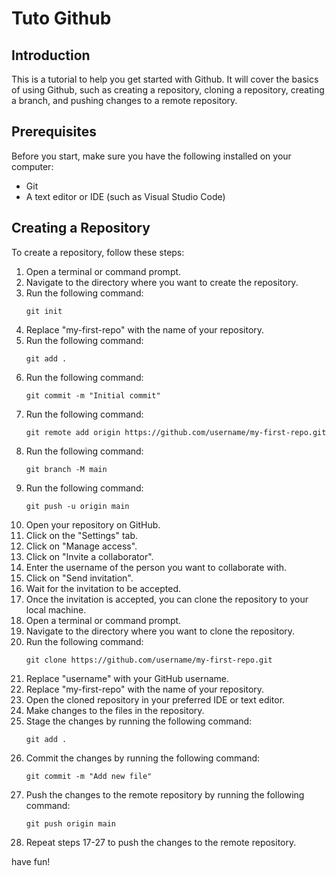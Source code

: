 # Tuto Github

## Introduction

This is a tutorial to help you get started with Github. It will cover the basics of using Github, such as creating a repository, cloning a repository, creating a branch, and pushing changes to a remote repository.

## Prerequisites

Before you start, make sure you have the following installed on your computer:

- Git
- A text editor or IDE (such as Visual Studio Code)

## Creating a Repository

To create a repository, follow these steps:

1. Open a terminal or command prompt.
2. Navigate to the directory where you want to create the repository.
3. Run the following command:
   ```
   git init
   ```
4. Replace "my-first-repo" with the name of your repository.
5. Run the following command:
   ```
   git add .
   ```
6. Run the following command:
   ```
   git commit -m "Initial commit"
   ```
7. Run the following command:
   ```
   git remote add origin https://github.com/username/my-first-repo.git
   ```
8. Run the following command:
   ```
   git branch -M main
   ```
9. Run the following command:
   ```
   git push -u origin main
   ```
10. Open your repository on GitHub.
11. Click on the "Settings" tab.
12. Click on "Manage access".
13. Click on "Invite a collaborator".
14. Enter the username of the person you want to collaborate with.
15. Click on "Send invitation".
16. Wait for the invitation to be accepted.
17. Once the invitation is accepted, you can clone the repository to your local machine.
18. Open a terminal or command prompt.
19. Navigate to the directory where you want to clone the repository.
20. Run the following command:
    ```
    git clone https://github.com/username/my-first-repo.git
    ```
21. Replace "username" with your GitHub username.
22. Replace "my-first-repo" with the name of your repository.
23. Open the cloned repository in your preferred IDE or text editor.
24. Make changes to the files in the repository.
25. Stage the changes by running the following command:
    ```
    git add .
    ```
26. Commit the changes by running the following command:
    ```
    git commit -m "Add new file"
    ```
27. Push the changes to the remote repository by running the following command:
    ```
    git push origin main
    ```
28. Repeat steps 17-27 to push the changes to the remote repository.

have fun!
